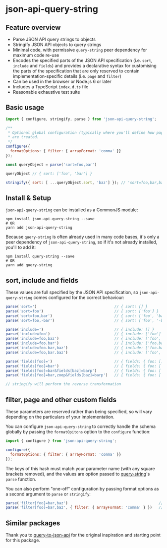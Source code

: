 # json-api-query-string

## Feature overview

* Parse JSON API query strings to objects
* Stringify JSON API objects to query strings
* Minimal code, with permissive `query-string` peer dependency for maximum code re-use
* Encodes the specified parts of the JSON API specification (i.e. `sort`, `include` and `fields`) and provides a declarative syntax for customising the parts of the specification that are only reserved to contain implementation-specific details (i.e. `page` and `filter`)
* Can be used in the browser or Node.js 6 or later
* Includes a TypeScript `index.d.ts` file
* Reasonable exhaustive test suite

## Basic usage

```javascript
import { configure, stringify, parse } from 'json-api-query-string';

/**
 * Optional global configuration (typically where you'll define how page, filter and other custom parameters
 * are treated.
 */
configure({
  formatOptions: { filter: { arrayFormat: 'comma' }}
});

const queryObject = parse('sort=foo,bar')

queryObject // { sort: ['foo', 'bar'] }

stringify({ sort: [ ...queryObject.sort, 'baz'] }); // 'sort=foo,bar,baz'
```

## Install & Setup

`json-api-query-string` can be installed as a CommonJS module:

```
npm install json-api-query-string --save
# OR
yarn add json-api-query-string
```

Because `query-string` is often already used in many code bases, it's only a peer dependency of `json-api-query-string`, so if it's not already installed, you'll to add it:

```
npm install query-string --save
# OR
yarn add query-string
```
                                
## sort, include and fields

These values are full specified by the JSON API specification, so `json-api-query-string` comes configured for the correct behaviour:

```javascript
parse('sort=')                                   // { sort: [] } 
parse('sort=foo')                                // { sort: ['foo'] }
parse('sort=foo,bar')                            // { sort: ['foo', 'bar'] }
parse('sort=foo,-bar')                           // { sort: ['foo', '-bar'] }

parse('include=')                                // { include: [] }
parse('include=foo')                             // { include: ['foo'] }
parse('include=foo,baz')                         // { include: ['foo', 'baz'] }
parse('include=foo.bar')                         // { include: ['foo.bar'] }
parse('include=foo.bar,baz')                     // { include: ['foo.bar', 'baz'] }  
parse('include=foo,bar.baz')                     // { include: ['foo', 'bar.baz'] }  

parse('fields[foo]=')                            // { fields: { foo: [] } }
parse('fields[foo]=bar')                         // { fields: { foo: ['bar'] } }
parse('fields[foo]=bar&fields[baz]=barp')        // { fields: { foo: ['bar'], baz: ['barp'] } }
parse('fields[foo]=bar,zoop&fields[baz]=barp')   // { fields: { foo: ['bar', 'zoop'], baz: ['barp'] } }

// stringify will perform the reverse transformation
```

## filter, page and other custom fields

These parameters are reserved rather than being specified, so will vary depending on the particulars of your implementation.

You can configure `json-api-query-string` to correctly handle the schema globally by passing the `formatOpitons` option to the `configure` function:

```javascript
import { configure } from 'json-api-query-string';

configure({
  formatOptions: { filter: { arrayFormat: 'comma' }}
});
```

The keys of this hash must match your parameter name (with any square brackets removed), and the values are option passed to [query-string](https://github.com/sindresorhus/query-string)'s `parse` function. 

You can also perform "one-off" configuration by passing format options as a second argument to `parse` or `stringify`:

```javascript
parse('filter[foo]=bar,baz')                                         // { filter: { foo: 'bar,baz' } }
parse('filter[foo]=bar,baz', { filter: { arrayFormat: 'comma' } })   // { filter: { foo: ['bar', 'baz'] } }
```

## Similar packages

Thank you to [query-to-json-api](https://github.com/saibotsivad/query-to-json-api) for the original inspiration and starting point for this package. 
